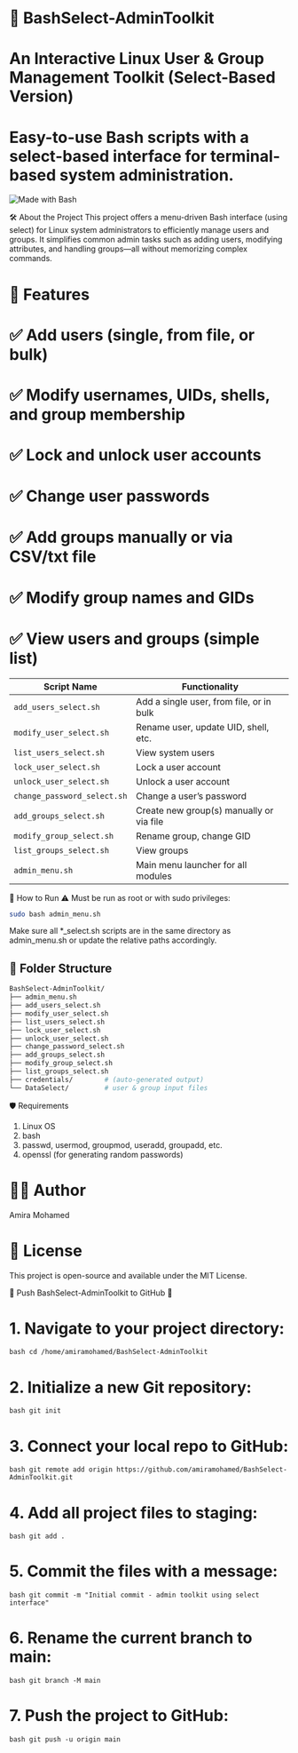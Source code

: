 # 🧩 BashSelect-AdminToolkit
# An Interactive Linux User & Group Management Toolkit (Select-Based Version)
# Easy-to-use Bash scripts with a select-based interface for terminal-based system administration.

![Made with Bash](https://img.shields.io/badge/Made%20with-Bash-blue?logo=gnubash)

🛠️ About the Project
This project offers a menu-driven Bash interface (using select) for Linux system administrators to efficiently manage users and groups. It simplifies common admin tasks such as adding users, modifying attributes, and handling groups—all without memorizing complex commands.
# 📌 Features
# ✅ Add users (single, from file, or bulk)
# ✅ Modify usernames, UIDs, shells, and group membership
# ✅ Lock and unlock user accounts
# ✅ Change user passwords
# ✅ Add groups manually or via CSV/txt file
# ✅ Modify group names and GIDs
# ✅ View users and groups (simple list)


| Script Name                 | Functionality                            |
| --------------------------- | ---------------------------------------- |
| `add_users_select.sh`       | Add a single user, from file, or in bulk |
| `modify_user_select.sh`     | Rename user, update UID, shell, etc.     |
| `list_users_select.sh`      | View system users                        |
| `lock_user_select.sh`       | Lock a user account                      |
| `unlock_user_select.sh`     | Unlock a user account                    |
| `change_password_select.sh` | Change a user’s password                 |
| `add_groups_select.sh`      | Create new group(s) manually or via file |
| `modify_group_select.sh`    | Rename group, change GID                 |
| `list_groups_select.sh`     | View groups                              |
| `admin_menu.sh`             | Main menu launcher for all modules       |

🚀 How to Run
⚠️ Must be run as root or with sudo privileges:
```bash
sudo bash admin_menu.sh
```
Make sure all *_select.sh scripts are in the same directory as admin_menu.sh or update the relative paths accordingly.



## 📂 Folder Structure
```bash
BashSelect-AdminToolkit/
├── admin_menu.sh
├── add_users_select.sh
├── modify_user_select.sh
├── list_users_select.sh
├── lock_user_select.sh
├── unlock_user_select.sh
├── change_password_select.sh
├── add_groups_select.sh
├── modify_group_select.sh
├── list_groups_select.sh
├── credentials/        # (auto-generated output)
└── DataSelect/         # user & group input files

```
🛡️ Requirements
1) Linux OS
2) bash
3) passwd, usermod, groupmod, useradd, groupadd, etc.
4) openssl (for generating random passwords)

# 👩‍💻 Author
Amira Mohamed

# 🔗 License
This project is open-source and available under the MIT License.



🚀 Push BashSelect-AdminToolkit to GitHub 🚀
# 1. Navigate to your project directory:
 ```bash cd /home/amiramohamed/BashSelect-AdminToolkit ```

# 2. Initialize a new Git repository:
```bash git init ```

# 3. Connect your local repo to GitHub:
```bash git remote add origin https://github.com/amiramohamed/BashSelect-AdminToolkit.git```

# 4. Add all project files to staging:
```bash git add . ```

# 5. Commit the files with a message:
```bash git commit -m "Initial commit - admin toolkit using select interface" ```

# 6. Rename the current branch to main:
```bash git branch -M main ```

# 7. Push the project to GitHub:
```bash git push -u origin main ```


